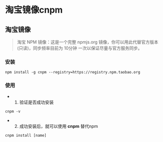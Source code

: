 # 淘宝镜像cnpm

## 淘宝镜像
> 淘宝 NPM 镜像：这是一个完整 npmjs.org 镜像，你可以用此代替官方版本(只读)，同步频率目前为 10分钟 一次以保证尽量与官方服务同步。

### 安装
```
npm install -g cnpm --registry=https://registry.npm.taobao.org
```
### 使用
- 1. 验证是否成功安装
```
cnpm -v
```
- 2. 成功安装后，就可以使用 **cnpm** 替代npm
```
cnpm install [name]
```
